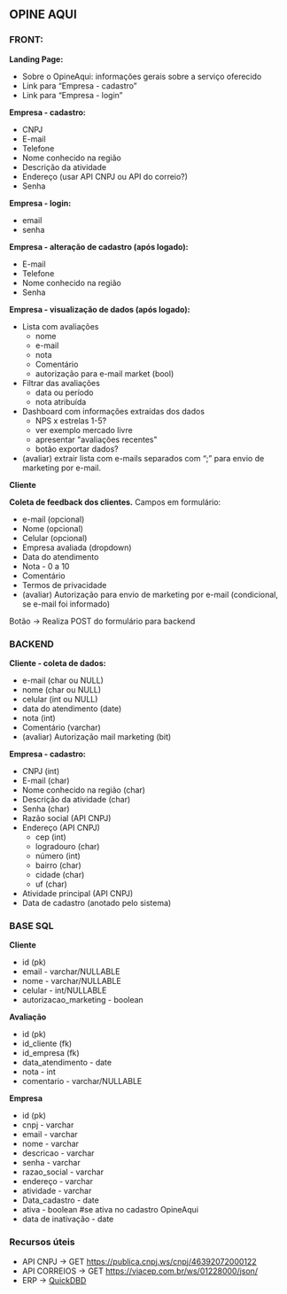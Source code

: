 ## OPINE AQUI

### **FRONT:**

**Landing Page:**

- Sobre o OpineAqui: informações gerais sobre a serviço oferecido
- Link para “Empresa - cadastro”
- Link para “Empresa - login”

**Empresa - cadastro:**

- CNPJ
- E-mail
- Telefone
- Nome conhecido na região
- Descrição da atividade
- Endereço (usar API CNPJ ou API do correio?)
- Senha

**Empresa - login:**

- email
- senha

**Empresa - alteração de cadastro (após logado):**

- E-mail
- Telefone
- Nome conhecido na região
- Senha

**Empresa - visualização de dados (após logado):**

- Lista com avaliações
    - nome
    - e-mail
    - nota
    - Comentário
    - autorização para e-mail market (bool)
- Filtrar das avaliações
    - data ou período
    - nota atribuída
- Dashboard com informações extraídas dos dados
    - NPS x estrelas 1-5?
    - ver exemplo mercado livre
    - apresentar "avaliações recentes"
    - botão exportar dados?
- (avaliar) extrair lista com e-mails separados com “;” para envio de marketing por e-mail.

**Cliente**

**Coleta de feedback dos clientes.** Campos em formulário:

- e-mail (opcional)
- Nome (opcional)
- Celular (opcional)
- Empresa avaliada (dropdown)
- Data do atendimento
- Nota - 0 a 10
- Comentário
- Termos de privacidade
- (avaliar) Autorização para envio de marketing por e-mail (condicional, se e-mail foi informado)

Botão → Realiza POST do formulário para backend

### BACKEND

**Cliente - coleta de dados:**

- e-mail (char ou NULL)
- nome (char ou NULL)
- celular (int ou NULL)
- data do atendimento (date)
- nota (int)
- Comentário (varchar)
- (avaliar) Autorização mail marketing (bit)

**Empresa - cadastro:**

- CNPJ (int)
- E-mail (char)
- Nome conhecido na região (char)
- Descrição da atividade (char)
- Senha (char)
- Razão social (API CNPJ)
- Endereço (API CNPJ)
    - cep (int)
    - logradouro (char)
    - número (int)
    - bairro (char)
    - cidade (char)
    - uf (char)
- Atividade principal (API CNPJ)
- Data de cadastro (anotado pelo sistema)

### BASE SQL

**Cliente**

- id (pk)
- email - varchar/NULLABLE
- nome - varchar/NULLABLE
- celular - int/NULLABLE
- autorizacao_marketing - boolean

**Avaliação**

- id (pk)
- id_cliente (fk)
- id_empresa (fk)
- data_atendimento - date
- nota - int
- comentario - varchar/NULLABLE

**Empresa**

- id (pk)
- cnpj - varchar
- email - varchar
- nome - varchar
- descricao - varchar
- senha - varchar
- razao_social - varchar
- endereço - varchar
- atividade - varchar
- Data_cadastro - date
- ativa - boolean #se ativa no cadastro OpineAqui
- data de inativação - date

### Recursos úteis

- API CNPJ  → GET https://publica.cnpj.ws/cnpj/46392072000122
- API CORREIOS → GET https://viacep.com.br/ws/01228000/json/
- ERP → [QuickDBD](https://app.quickdatabasediagrams.com/#/)
